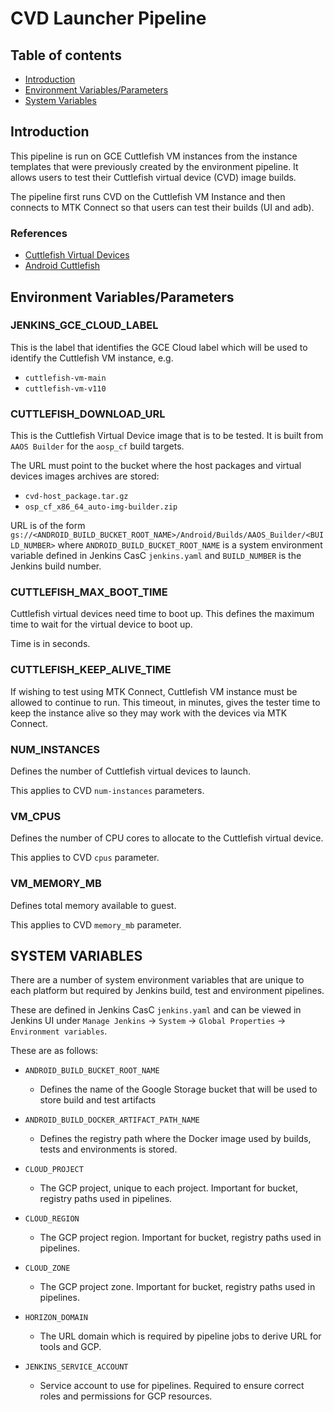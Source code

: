 # CVD Launcher Pipeline

## Table of contents
- [Introduction](#introduction)
- [Environment Variables/Parameters](#environment-variables)
- [System Variables](#system-variables)

## Introduction <a name="introduction"></a>

This pipeline is run on GCE Cuttlefish VM instances from the instance templates that were previously created by the environment pipeline. It allows users to test their Cuttlefish virtual device (CVD) image builds.

The pipeline first runs CVD on the Cuttlefish VM Instance and then connects to MTK Connect so that users can test their builds (UI and adb).

### References <a name="references"></a>

- [Cuttlefish Virtual Devices](https://source.android.com/docs/devices/cuttlefish)
- [Android Cuttlefish](https://github.com/google/android-cuttlefish)

## Environment Variables/Parameters <a name="environment-variables"></a>

### JENKINS_GCE_CLOUD_LABEL

This is the label that identifies the GCE Cloud label which will be used to identify the Cuttlefish VM instance, e.g.

- `cuttlefish-vm-main`
- `cuttlefish-vm-v110`

### CUTTLEFISH_DOWNLOAD_URL

This is the Cuttlefish Virtual Device image that is to be tested. It is built from `AAOS Builder` for the `aosp_cf` build targets.

The URL must point to the bucket where the host packages and virtual devices images archives are stored:

- `cvd-host_package.tar.gz`
- `osp_cf_x86_64_auto-img-builder.zip`

URL is of the form `gs://<ANDROID_BUILD_BUCKET_ROOT_NAME>/Android/Builds/AAOS_Builder/<BUILD_NUMBER>` where `ANDROID_BUILD_BUCKET_ROOT_NAME` is a system environment variable defined in Jenkins CasC `jenkins.yaml` and `BUILD_NUMBER` is the Jenkins build number.

### CUTTLEFISH_MAX_BOOT_TIME

Cuttlefish virtual devices need time to boot up. This defines the maximum time to wait for the virtual device to boot up.

Time is in seconds.

### CUTTLEFISH_KEEP_ALIVE_TIME

If wishing to test using MTK Connect, Cuttlefish VM instance must be allowed to continue to run. This timeout, in
minutes, gives the tester time to keep the instance alive so they may work with the devices via MTK Connect.

### NUM_INSTANCES

Defines the number of Cuttlefish virtual devices to launch.

This applies to CVD `num-instances` parameters.

### VM_CPUS

Defines the number of CPU cores to allocate to the Cuttlefish virtual device.

This applies to CVD `cpus` parameter.

### VM_MEMORY_MB

Defines total memory available to guest.

This applies to CVD `memory_mb` parameter.

## SYSTEM VARIABLES <a name="system-variables"></a>

There are a number of system environment variables that are unique to each platform but required by Jenkins build, test and environment pipelines.

These are defined in Jenkins CasC `jenkins.yaml` and can be viewed in Jenkins UI under `Manage Jenkins` -> `System` -> `Global Properties` -> `Environment variables`.

These are as follows:

-   `ANDROID_BUILD_BUCKET_ROOT_NAME`
     - Defines the name of the Google Storage bucket that will be used to store build and test artifacts

-   `ANDROID_BUILD_DOCKER_ARTIFACT_PATH_NAME`
    - Defines the registry path where the Docker image used by builds, tests and environments is stored.

-   `CLOUD_PROJECT`
    - The GCP project, unique to each project. Important for bucket, registry paths used in pipelines.

-   `CLOUD_REGION`
    - The GCP project region. Important for bucket, registry paths used in pipelines.

-   `CLOUD_ZONE`
    - The GCP project zone. Important for bucket, registry paths used in pipelines.

-   `HORIZON_DOMAIN`
    - The URL domain which is required by pipeline jobs to derive URL for tools and GCP.

-   `JENKINS_SERVICE_ACCOUNT`
    - Service account to use for pipelines. Required to ensure correct roles and permissions for GCP resources.
